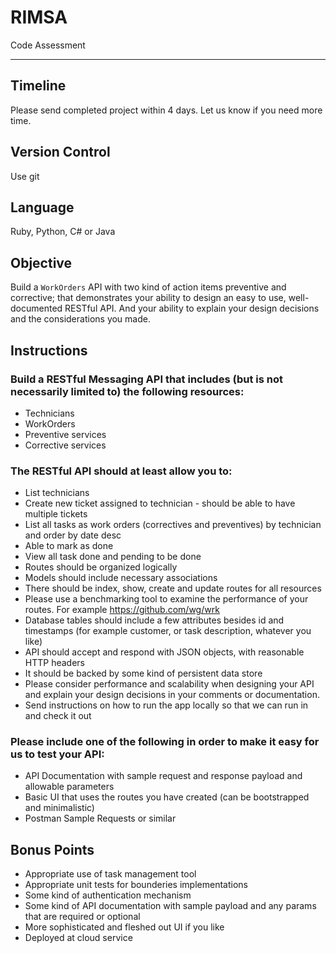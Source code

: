 # RIMSA
Code Assessment

----
## Timeline
Please send completed project within 4 days. Let us know if you need more time.

## Version Control
Use git

## Language
Ruby, Python, C# or Java

## Objective
Build a `WorkOrders` API with two kind of action items preventive and corrective; that demonstrates your ability to design an easy to use, well-documented RESTful API. And your ability to explain your design decisions and the considerations you made.

## Instructions

### Build a RESTful Messaging API that includes (but is not necessarily limited to) the following resources:
* Technicians
* WorkOrders
* Preventive services
* Corrective services

### The RESTful API should at least allow you to:
* List technicians
* Create new ticket assigned to technician - should be able to have multiple tickets
* List all tasks as work orders (correctives and preventives) by technician and order by date desc
* Able to mark as done 
* View all task done and pending to be done
* Routes should be organized logically
* Models should include necessary associations
* There should be index, show, create and update routes for all resources
* Please use a benchmarking tool to examine the performance of your routes. For example https://github.com/wg/wrk
* Database tables should include a few attributes besides id and timestamps (for example customer, or task description, whatever you like)
* API should accept and respond with JSON objects, with reasonable HTTP headers
* It should be backed by some kind of persistent data store
* Please consider performance and scalability when designing your API and explain your design decisions in your comments or documentation.
* Send instructions on how to run the app locally so that we can run in and check it out

### Please include one of the following in order to make it easy for us to test your API:
* API Documentation with sample request and response payload and allowable parameters
* Basic UI that uses the routes you have created (can be bootstrapped and minimalistic)
* Postman Sample Requests or similar

## Bonus Points
* Appropriate use of task management tool
* Appropriate unit tests for bounderies implementations
* Some kind of authentication mechanism
* Some kind of API documentation with sample payload and any params that are required or optional
* More sophisticated and fleshed out UI if you like
* Deployed at cloud service

